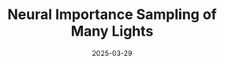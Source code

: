 ---
title: "Neural Importance Sampling of Many Lights "
date: "2025-03-29"
description: "In submission"
thumbnail: "manylights.png" # Path relative to _index.md
---